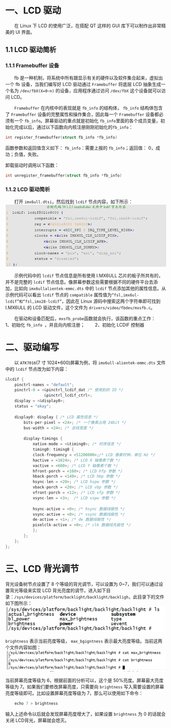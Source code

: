 # 一、LCD 驱动
&emsp;&emsp;在 Linux 下 LCD 的使用广泛，在搭配 QT 这样的 GUI 库下可以制作出非常精美的 UI 界面。
## 1.1 LCD 驱动简析
### 1.1.1 Framebuffer 设备
&emsp;&emsp;fb 是一种机制，将系统中所有跟显示有关的硬件以及软件集合起来，虚拟出一个 fb 设备，当我们编写好 LCD 驱动通过 `Framebuffer` 将底层 LCD 抽象生成一个名为 `/dev/fbX(X=0~n)` 的设备，应用程序通过访问 `/dev/fbX` 这个设备就可以访问 LCD。

&emsp;&emsp;`Framebuffer` 在内核中的表现就是 `fb_info` 的结构体， `fb_info` 结构体包含了 `Framebuffer` 设备的完整属性和操作集合，因此每一个 `Framebuffer` 设备都必须有一个 `fb_info`。屏幕驱动的重点就是初始化 `fb_info`里面的各个成员变量，初始化完成以后，通过以下函数向内核注册刚刚初始化的`fb_info`：
```cpp
int register_framebuffer(struct fb_info *fb_info)
```
函数参数和返回值含义如下：  `fb_info`：需要上报的 `fb_info`；返回值： 0，成功；负值，失败。

卸载驱动时调用以下函数：
```cpp
int unregister_framebuffer(struct fb_info *fb_info)
```

### 1.1.2 LCD 驱动简析
&emsp;&emsp;打开 `imx6ull.dtsi`，然后找到 `lcdif` 节点内容，如下所示：
![输入图片说明](/imgs/2025-07-13/bpUNoZixd9icnvq2.png)

&emsp;&emsp;示例代码中的 `lcdif` 节点信息是所有使用 I.MX6ULL 芯片的板子所共有的，并不是完整的 `lcdif` 节点信息。像屏幕参数这些需要根据不同的硬件平台去添加，比如向 `imx6ullalientek-emmc.dts` 中的 `lcdif` 节点添加其他的属性信息。从示例代码可以看出 `lcdif` 节点的 `compatible` 属性值为`“fsl,imx6ul-lcdif”和“fsl,imx28-lcdif”`，因此在 Linux 源码中搜索这两个字符串即可找到 I.MX6ULL 的 LCD 驱动文件，这个文件为 `drivers/video/fbdev/mxsfb.c`。

&emsp;&emsp;在驱动和设备匹配后，`mxsfb_probe`函数就会执行，该函数的重点工作：
&emsp;&emsp;1、初始化 `fb_info `，并且向内核注册；
&emsp;&emsp;2、初始化 LCDIF 控制器

# 二、驱动编写
&emsp;&emsp;以 `ATK7016`(7 寸 1024*600)屏幕为例，将 `imx6ull-alientek-emmc.dts` 文件中的 `lcdif` 节点改为如下内容：
```cpp
&lcdif {
	pinctrl-names = "default";
	pinctrl-0 = <&pinctrl_lcdif_dat /* 使用到的 IO */  
				 &pinctrl_lcdif_ctrl>;
	display = <&display0>;
	status = "okay";
 
	display0: display { /* LCD 属性信息 */
		bits-per-pixel = <24>; /* 一个像素占用 24bit */
		bus-width = <24>; /* 总线宽度 */

		display-timings {
			native-mode = <&timing0>; /* 时序信息 */
			timing0: timing0 {
			clock-frequency = <51200000>;/* LCD 像素时钟，单位 Hz */
			hactive = <1024>; /* LCD X 轴像素个数 */
			vactive = <600>; /* LCD Y 轴像素个数 */
			hfront-porch = <160>; /* LCD hfp 参数 */
			hback-porch = <140>; /* LCD hbp 参数 */
			hsync-len = <20>; /* LCD hspw 参数 */
			vback-porch = <20>; /* LCD vbp 参数 */
			vfront-porch = <12>; /* LCD vfp 参数 */
			vsync-len = <3>;  /* LCD vspw 参数 */
			
			hsync-active = <0>; /* hsync 数据线极性 */  
			vsync-active = <0>; /* vsync 数据线极性 */  
			de-active = <1>; /* de 数据线极性 */  
			pixelclk-active = <0>; /* clk 数据线先极性 */  
			};  
		};  
	};  
};
```

# 三、LCD 背光调节
背光设备树节点设置了 8 个等级的背光调节，可以设置为 0~7，我们可以通过设置背光等级来实现 LCD 背光亮度的调节，进入如下目录：`/sys/devices/platform/backlight/backlight/backligh`，此目录下的文件如下图所示：
![输入图片说明](/imgs/2025-07-13/LlBLV51GsTnhbtqL.png)

`brightness` 表示当前亮度等级， `max_bgigntness` 表示最大亮度等级。当前这两个文件内容如图：
![输入图片说明](/imgs/2025-07-13/SmlGtbGAlixn7CEL.png)

当前屏幕亮度等级为 6，根据前面的分析可以，这个是 50%亮度。屏幕最大亮度等级为 7。如果我们要修改屏幕亮度，只需要向 `brightness` 写入需要设置的屏幕亮度等级即可。比如设置屏幕亮度等级为 7，那么可以使用如下命令：  
```cpp
	echo 7 > brightness
```  
输入上述命令以后就会发现屏幕亮度增大了，如果设置 `brightness` 为 0 的话就会关闭 LCD背光，屏幕就会熄灭。
<!--stackedit_data:
eyJoaXN0b3J5IjpbMjE0MjA3NTU2OSwtMjQ0MzQwMzI2LC0xMz
I1MjIyNjM5LC0xMTI2MjIyMTM3LC03NzM1NjM4MywtMjk1MzQ0
NTMxLDE4OTAxOTY5NTUsMjIxNDU1MDYwLDgxOTQwNzQ2N119
-->